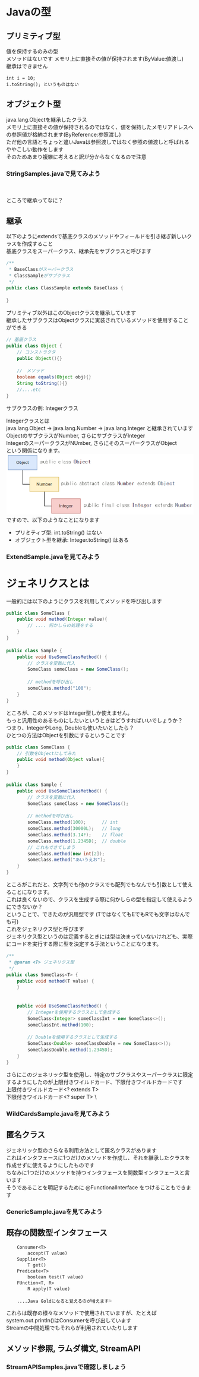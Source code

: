 # Javaの型
## プリミティブ型
値を保持するのみの型\
メソッドはないです
メモリ上に直接その値が保持されます(ByValue:値渡し)\
継承はできません
```
int i = 10;
i.toString(); というものはない    
```

## オブジェクト型
java.lang.Objectを継承したクラス\
メモリ上に直接その値が保持されるのではなく、値を保持したメモリアドレスへの参照値が格納されます(ByReference:参照渡し)\
ただ他の言語とちょっと違いJavaは参照渡しではなく参照の値渡しと呼ばれるややこしい動作をします\
そのためあまり複雑に考えると訳が分からなくなるので注意

### StringSamples.javaで見てみよう

\
\
ところで継承ってなに？

## 継承
以下のようにextendsで基底クラスのメソッドやフィールドを引き継ぎ新しいクラスを作成すること\
基底クラスをスーパークラス、継承先をサブクラスと呼びます
```java
/**
 * BaseClassがスーパークラス
 * ClassSampleがサブクラス
 */
public class ClassSample extends BaseClass {
    
}
```

プリミティブ以外はこのObjectクラスを継承しています\
継承したサブクラスはObjectクラスに実装されているメソッドを使用することができる
```java
// 基底クラス
public class Object { 
    // コンストラクタ
    public Object(){}
    
    //　メソッド
    boolean equals(Object obj){}
    String toString(){}
    //....etc
}
```
サブクラスの例: Integerクラス

Integerクラスとは\
java.lang.Object -> java.lang.Number -> java.lang.Integer と継承されています\
ObjectのサブクラスがNumber, さらにサブクラスがInteger\
IntegerのスーパークラスがNUmber, さらにそのスーパークラスがObject\
という関係になります。\
![img.png](img.png)\
ですので、以下のようなことになります
- プリミティブ型: int.toString() はない
- オブジェクト型を継承: Integer.toString() はある

### ExtendSample.javaを見てみよう



# ジェネリクスとは
一般的には以下のようにクラスを利用してメソッドを呼び出します
```java
public class SomeClass {
    public void method(Integer value){
        // .... 何かしらの処理をする
    }
}

public class Sample {
    public void UseSomeClassMethod() {
        // クラスを変数に代入
        SomeClass someClass = new SomeClass();
        
        // methodを呼び出し
        someClass.method("100");
    }
}
```

ところが、このメソッドはInteger型しか使えません。\
もっと汎用性のあるものにしたいというときはどうすればいいでしょうか？\
つまり、IntegerやLong, Doubleも使いたいとしたら？\
ひとつの方法はObjectを引数にするということです
```java
public class SomeClass {
    // 引数をObjectにしてみた
    public void method(Object value){
    }
}

public class Sample {
    public void UseSomeClassMethod() {
        // クラスを変数に代入
        SomeClass someClass = new SomeClass();

        // methodを呼び出し
        someClass.method(100);      // int
        someClass.method(30000L);   // long
        someClass.method(3.14F);    // float
        someClass.method(1.2345D);  // double
        // これもできてしまう
        someClass.method(new int[2]);
        someClass.method("あいうえお");
    }
}
```
ところがこれだと、文字列でも他のクラスでも配列でもなんでも引数として使えることになります。\
これは良くないので、クラスを生成する際に何かしらの型を指定して使えるようにできないか？\
ということで、できたのが汎用型<T>です (TではなくてもEでもRでも文字はなんでも可)\
これをジェネリクス型と呼びます\
ジェネリクス型というのは定義するときには型は決まっていないけれども、実際にコードを実行する際に型を決定する手法ということになります。
```java
/**
 * @param <T> ジェネリクス型
 */
public class SomeClass<T> {
    public void method(T value) {
    }


    public void UseSomeClassMethod() {
        // Integerを使用するクラスとして生成する
        SomeClass<Integer> someClassInt = new SomeClass<>();
        someClassInt.method(100);
        
        // Doubleを使用するクラスとして生成する
        SomeClass<Double> someClassDouble = new SomeClass<>();
        someClassDouble.method(1.2345D);
    }
}
```

さらにこのジェネリック型を使用し、特定のサブクラスやスーパークラスに限定するようにしたのが上限付きワイルドカード、下限付きワイルドカードです\
上限付きワイルドカード<? extends T> \
下限付きワイルドカード<? super T> \

### WildCardsSample.javaを見てみよう

## 匿名クラス
ジェネリック型のさらなる利用方法として匿名クラスがあります\
これはインタフェースに1つだけのメソッドを作成し、それを継承したクラスを作成せずに使えるようにしたものです\
ちなみに1つだけのメソッドを持つインタフェースを関数型インタフェースと言います\
そうであることを明記するために @FunctionalInterface をつけることもできます

### GenericSample.javaを見てみよう

## 既存の関数型インタフェース
```
    Consumer<T>
        accept(T value)
    Supplier<T>
        T get()
    Predicate<T>
        boolean test(T value)
    FUnction<T, R>    
        R apply(T value)
    
    ....Java Goldになると覚えるのが増えます💦
```
これらは既存の様々なメソッドで使用されていますが、たとえばsystem.out.println()はConsumerを呼び出しています\
Streamの中間処理でもそれらが利用されていたりします


## メソッド参照, ラムダ構文, StreamAPI
### StreamAPISamples.javaで確認しましょう